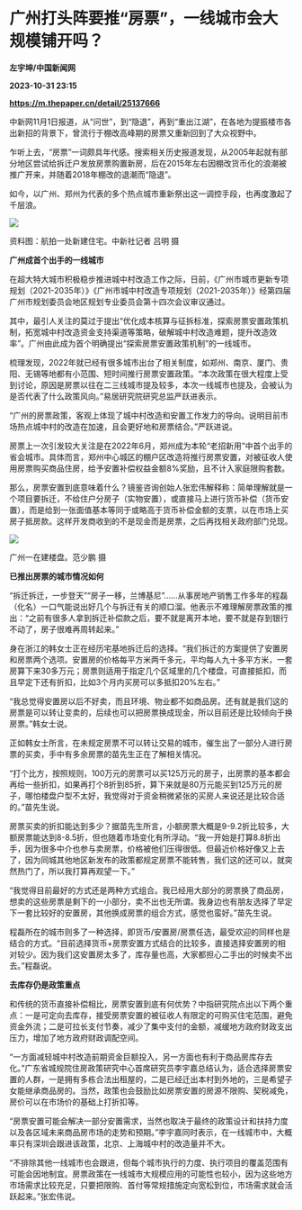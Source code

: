 # 广州打头阵要推“房票”，一线城市会大规模铺开吗？
**左宇坤/中国新闻网**

**2023-10-31 23:15**

**https://m.thepaper.cn/detail/25137666**

中新网11月1日报道，从“问世”，到“隐退”，再到“重出江湖”，在各地为提振楼市各出新招的背景下，曾流行于棚改高峰期的房票又重新回到了大众视野中。

乍听上去，“房票”一词颇具年代感。搜索相关历史报道发现，从2005年起就有部分地区尝试给拆迁户发放房票购置新房，后在2015年左右因棚改货币化的浪潮被推广开来，并随着2018年棚改的退潮而“隐退”。

如今，以广州、郑州为代表的多个热点城市重新祭出这一调控手段，也再度激起了千层浪。

![](https://imagecloud.thepaper.cn/thepaper/image/276/462/551.jpg)

资料图：航拍一处新建住宅。中新社记者 吕明 摄

**广州成首个出手的一线城市**

在超大特大城市积极稳步推进城中村改造工作之际，日前，《广州市城市更新专项规划（2021-2035年）》《广州市城中村改造专项规划（2021-2035年）》经第四届广州市规划委员会地区规划专业委员会第十四次会议审议通过。

其中，最引人关注的莫过于提出“优化成本核算与征拆标准，探索房票安置政策机制，拓宽城中村改造资金支持渠道等策略，破解城中村改造难题，提升改造效率”。广州由此成为首个明确提出“探索房票安置政策机制”的一线城市。

梳理发现，2022年就已经有很多城市出台了相关制度，如郑州、南京、厦门、贵阳、无锡等地都有小范围、短时间推行房票安置政策。“本次政策在很大程度上受到讨论，原因是房票以往在二三线城市提及较多，本次一线城市也提及，会被认为是否代表了什么政策风向。”易居研究院研究总监严跃进表示。

“广州的房票政策，客观上体现了城中村改造和安置工作发力的导向。说明目前市场热点城中村的改造在加速，且会更好地和房票结合。”严跃进说。

房票上一次引发较大关注是在2022年6月，郑州成为本轮“老招新用”中首个出手的省会城市。具体而言，郑州中心城区的棚户区改造将推行房票安置，对被征收人使用房票购买商品住房，给予安置补偿权益金额8%奖励，且不计入家庭限购套数。

那么，房票安置到底意味着什么？镜鉴咨询创始人张宏伟解释称：简单理解就是一个项目要拆迁，不给住户分房子（实物安置），或直接马上进行货币补偿（货币安置），而是给到一张面值基本等同于或略高于货币补偿金额的支票，以在市场上买房子抵房款。这样开发商收到的不是现金而是房票，之后再找相关政府部门兑现。

![](https://imagecloud.thepaper.cn/thepaper/image/276/462/556.jpg)

广州一在建楼盘。范少鹏 摄

**已推出房票的城市情况如何**

“拆迁拆迁，一步登天”“房子一移，兰博基尼”……从事房地产销售工作多年的程磊（化名）一口气能说出好几个与拆迁有关的顺口溜。他表示不难理解房票政策的推出：“之前有很多人拿到拆迁补偿款之后，要不就是离开本地，要不就是存到银行不动了，房子很难再周转起来。”

身在浙江的韩女士正在经历宅基地拆迁后的选择。“我们拆迁的方案提供了安置房和房票两个选项。安置房的价格每平方米两千多元，平均每人九十多平方米，一套房算下来30多万元；房票则适用于指定几个区域里的几个楼盘，可直接抵扣，而且早定下还有折扣，比如3个月内买房可以多抵扣20%左右。”

“我总觉得安置房以后不好卖，而且环境、物业都不如商品房。还有就是我们这的房票是可以转让变卖的，后续也可以把房票换成现金，所以目前还是比较倾向于换房票。”韩女士说。

正如韩女士所言，在未规定房票不可以转让交易的城市，催生出了一部分人进行房票的买卖，手中有多余房票的苗先生正在了解相关情况。

“打个比方，按照规则，100万元的房票可以买125万元的房子，出房票的基本都会再给一些折扣，如果再打个8折到85折，算下来就是80万元能买到125万元的房子，哪怕楼盘户型不太好，我觉得对于资金稍微紧张的买房人来说还是比较合适的。”苗先生说。

房票买卖的折扣能达到多少？据苗先生所言，小额房票大概是9-9.2折比较多，大额房票能达到8-8.5折，但也随着市场变化有所浮动。“我一开始是打算8.8折出手，因为很多中介也参与卖房票，价格被他们压得很低。但最近价格好像又上去了，因为同城其他地区新发布的政策都规定房票不能转售，我们这的还可以，就突然热门了，所以我打算再观望一下。”

“我觉得目前最好的方式还是两种方式组合。我已经用大部分的房票换了商品房，想卖的这些房票是剩下的一小部分，卖不出也无所谓。我身边也有朋友选择了早定下一套比较好的安置房，其他换成房票的组合方式，感觉也蛮好。”苗先生说。

程磊所在的城市则多了一种选择，即货币/安置房/房票任选，最受欢迎的同样也是结合的方式。“目前选择货币+房票安置方式结合的比较多，直接选择安置房的相对较少。因为我们这安置房太多了，库存量也高，大家都担心二手出的时候卖不出去。”程磊说。

**去库存仍是政策重点**

和传统的货币直接补偿相比，房票安置到底有何优势？中指研究院点出以下两个重点：一是可定向去库存，接受房票安置的被征收人有限定的可购买住宅范围，避免资金外流；二是可拉长支付节奏，减少了集中支付的金额，减缓地方政府财政支出压力，增加了地方政府财政调配空间。

“一方面减轻城中村改造前期资金巨额投入，另一方面也有利于商品房库存去化。”广东省城规院住房政策研究中心首席研究员李宇嘉总结认为，适合选择房票安置的人群，一是拥有多栋合法出租屋的，二是已经迁出本村到外地的，三是希望子女能继承商品房的。当然，政策也会鼓励比如房票安置的房源不限购、契税减免，房价可以在市场价的基础上打折扣等。

“房票安置可能会解决一部分安置需求，当然也取决于最终的政策设计和扶持力度以及各区域未来商品房市场的走势和预期。”李宇嘉同时表示，在一线城市中，大概率只有深圳会跟进该政策，北京、上海城中村的改造量并不大。

“不排除其他一线城市也会跟进，但每个城市执行的力度、执行项目的覆盖范围有可能会因地制宜。房票政策在一线城市大规模应用的可能性也较小，因为这些地方市场需求比较充足，只要把限购、首付等常规措施定向宽松到位，市场需求就会活跃起来。”张宏伟说。